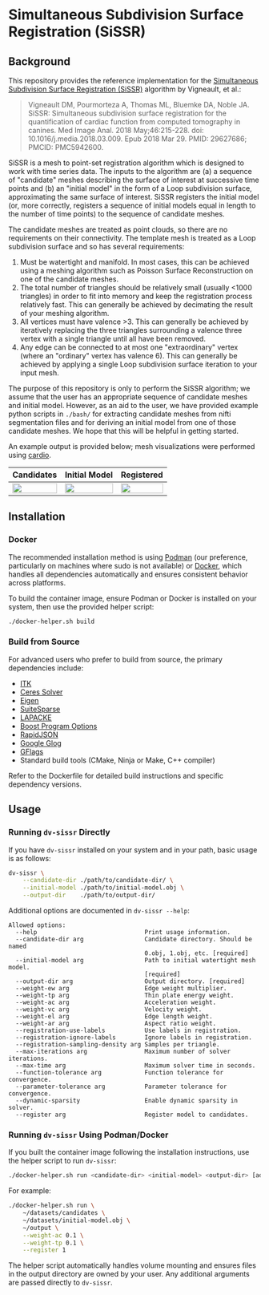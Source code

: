 # Simultaneous Subdivision Surface Registration (SiSSR)

## Background

This repository provides the reference implementation for the [Simultaneous Subdivision Surface Registration (SiSSR)](https://www.ncbi.nlm.nih.gov/pubmed/29627686) algorithm by Vigneault, et al.:

> Vigneault DM, Pourmorteza A, Thomas ML, Bluemke DA, Noble JA. SiSSR: Simultaneous subdivision surface registration for the quantification of cardiac function from computed tomography in canines. Med Image Anal. 2018 May;46:215-228. doi: 10.1016/j.media.2018.03.009. Epub 2018 Mar 29. PMID: 29627686; PMCID: PMC5942600.

SiSSR is a mesh to point-set registration algorithm which is designed to work with time series data.
The inputs to the algorithm are (a) a sequence of "candidate" meshes describing the surface of interest at successive time points and (b) an "initial model" in the form of a Loop subdivision surface, approximating the same surface of interest.
SiSSR registers the initial model (or, more correctly, registers a sequence of initial models equal in length to the number of time points) to the sequence of candidate meshes.

The candidate meshes are treated as point clouds, so there are no requirements on their connectivity.
The template mesh is treated as a Loop subdivision surface and so has several requirements:

1. Must be watertight and manifold. In most cases, this can be achieved using a meshing algorithm such as Poisson Surface Reconstruction on one of the candidate meshes.
2. The total number of triangles should be relatively small (usually <1000 triangles) in order to fit into memory and keep the registration process relatively fast. This can generally be achieved by decimating the result of your meshing algorithm.
2. All vertices must have valence >3. This can generally be achieved by iteratively replacing the three triangles surrounding a valence three vertex with a single triangle until all have been removed.
3. Any edge can be connected to at most one "extraordinary" vertex (where an "ordinary" vertex has valence 6). This can generally be achieved by applying a single Loop subdivision surface iteration to your input mesh.

The purpose of this repository is only to perform the SiSSR algorithm; we assume that the user has an appropriate sequence of candidate meshes and initial model.
However, as an aid to the user, we have provided example python scripts in `./bash/` for extracting candidate meshes from nifti segmentation files and for deriving an initial model from one of those candidate meshes.
We hope that this will be helpful in getting started.

An example output is provided below; mesh visualizations were performed using [cardio](https://github.com/sudomakeinstall/cardio).

| Candidates | Initial Model | Registered |
|:----------:|:-------------:|:----------:|
| <img src="assets/candidates.gif" width="100%"> | <img src="assets/model.png" width="100%"> | <img src="assets/registered.gif" width="100%"> |

## Installation

### Docker

The recommended installation method is using [Podman](https://podman.io/) (our preference, particularly on machines where sudo is not available) or [Docker](https://www.docker.com/), which handles all dependencies automatically and ensures consistent behavior across platforms.

To build the container image, ensure Podman or Docker is installed on your system, then use the provided helper script:

```bash
./docker-helper.sh build
```

### Build from Source

For advanced users who prefer to build from source, the primary dependencies include:

- [ITK](https://github.com/InsightSoftwareConsortium/ITK/)
- [Ceres Solver](https://github.com/ceres-solver/ceres-solver)
- [Eigen](https://eigen.tuxfamily.org/index.php?title=Main_Page)
- [SuiteSparse](https://github.com/DrTimothyAldenDavis/SuiteSparse)
- [LAPACKE](https://github.com/Reference-LAPACK/lapack)
- [Boost Program Options](https://www.boost.org/doc/libs/latest/doc/html/program_options.html)
- [RapidJSON](https://github.com/Tencent/rapidjson/)
- [Google Glog](https://github.com/google/glog)
- [GFlags](https://github.com/gflags/gflags)
- Standard build tools (CMake, Ninja or Make, C++ compiler)

Refer to the Dockerfile for detailed build instructions and specific dependency versions.

## Usage

### Running `dv-sissr` Directly

If you have `dv-sissr` installed on your system and in your path, basic usage is as follows:

```bash
dv-sissr \
    --candidate-dir ./path/to/candidate-dir/ \
    --initial-model ./path/to/initial-model.obj \
    --output-dir    ./path/to/output-dir/
```

Additional options are documented in `dv-sissr --help`:

```
Allowed options:
  --help                              Print usage information.
  --candidate-dir arg                 Candidate directory. Should be named 
                                      0.obj, 1.obj, etc. [required]
  --initial-model arg                 Path to initial watertight mesh model. 
                                      [required]
  --output-dir arg                    Output directory. [required]
  --weight-ew arg                     Edge weight multiplier.
  --weight-tp arg                     Thin plate energy weight.
  --weight-ac arg                     Acceleration weight.
  --weight-vc arg                     Velocity weight.
  --weight-el arg                     Edge length weight.
  --weight-ar arg                     Aspect ratio weight.
  --registration-use-labels           Use labels in registration.
  --registration-ignore-labels        Ignore labels in registration.
  --registration-sampling-density arg Samples per triangle.
  --max-iterations arg                Maximum number of solver iterations.
  --max-time arg                      Maximum solver time in seconds.
  --function-tolerance arg            Function tolerance for convergence.
  --parameter-tolerance arg           Parameter tolerance for convergence.
  --dynamic-sparsity                  Enable dynamic sparsity in solver.
  --register arg                      Register model to candidates.
```

### Running `dv-sissr` Using Podman/Docker

If you built the container image following the installation instructions, use the helper script to run `dv-sissr`:

```bash
./docker-helper.sh run <candidate-dir> <initial-model> <output-dir> [additional args...]
```

For example:

```bash
./docker-helper.sh run \
    ~/datasets/candidates \
    ~/datasets/initial-model.obj \
    ~/output \
    --weight-ac 0.1 \
    --weight-tp 0.1 \
    --register 1
```

The helper script automatically handles volume mounting and ensures files in the output directory are owned by your user. Any additional arguments are passed directly to `dv-sissr`.
